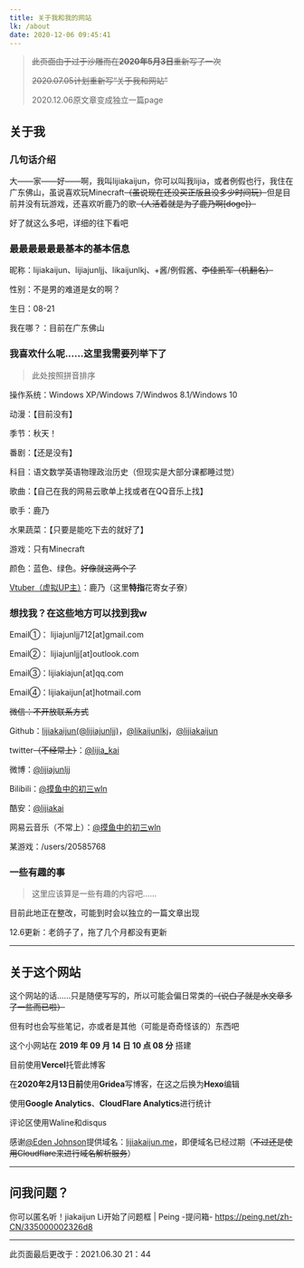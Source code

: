 ```yaml
---
title: 关于我和我的网站
lk: /about
date: 2020-12-06 09:45:41
---
```


> ~~此页面由于过于沙雕而在**2020年5月3日**重新写了一次~~
>
> ~~2020.07.05计划重新写“关于我和网站”~~
>
> 2020.12.06原文章变成独立一篇page



## 关于我


### 几句话介绍

大——家——好——啊，我叫lijiakaijun，你可以叫我lijia，或者例假也行，我住在广东佛山，虽说喜欢玩Minecraft~~（虽说现在还没买正版且没多少时间玩）~~但是目前并没有玩游戏，还喜欢听鹿乃的歌~~（人活着就是为了鹿乃啊[doge]）~~

好了就这么多吧，详细的往下看吧


### 最最最最最最基本的基本信息

昵称：lijiakaijun、lijiajunljj、likaijunlkj、+酱/例假酱、~~李佳凯军（机翻名）~~<!--在不认识的其他博客里一般都会写kw==（base64）-->

性别：不是男的难道是女的啊？

生日：08-21

我在哪？：目前在广东佛山


### 我喜欢什么呢......这里我需要列举下了

> 此处按照拼音排序

操作系统：Windows XP/Windows 7/Windwos 8.1/Windows 10

动漫：【目前没有】

季节：秋天！

番剧：【还是没有】

科目：语文数学英语物理政治历史（但现实是大部分课都睡过觉）

歌曲：【自己在我的网易云歌单上找或者在QQ音乐上找】

歌手：鹿乃<!--没了，就只有一个啦-->

水果蔬菜：【只要是能吃下去的就好了】<!--并不是-->

游戏：只有Minecraft

颜色：蓝色、绿色。~~好像就这两个了~~

[Vtuber（虚拟UP主）](https://zh.moegirl.org.cn/%E8%99%9A%E6%8B%9FUP%E4%B8%BB)：鹿乃（这里**特指**花寄女子寮）


### 想找我？在这些地方可以找到我w

Email①： lijiajunljj712[at]gmail.com

Email②： lijiajunljj[at]outlook.com

Email③：lijiakiajun[at]qq.com

Email④：lijiakaijun[at]hotmail.com

~~微信：不开放联系方式~~

Github：[lijiakaijun(@lijiajunljj)](https://github.com/lijiajunljj)，[@likaijunlkj](https://github.com/likaijunlkj)，[@lijiakaijun](https://github.com/lijiakaijun)

twitter~~（不经常上）~~：[@lijia_kai](https://twitter.com/lijia_kai)

微博：[@lijiajunljj](https://weibo.com/u/7337757865)

Bilibili：[@摸鱼中的初三wln](https://space.bilibili.com/480198701)

酷安：[@lijiakai](https://www.coolapk.com/u/3779066)

网易云音乐（不常上）：[@摸鱼中的初三wln](https://music.163.com/#/user/home?id=1509875152)

某游戏：/users/20585768


### 一些有趣的事

> 这里应该算是一些有趣的内容吧......

目前此地正在整改，可能到时会以独立的一篇文章出现

12.6更新：老鸽子了，拖了几个月都没有更新

---

## 关于这个网站

这个网站的话......只是随便写写的，所以可能会偏日常类的~~（说白了就是水文章多了一些而已啦）~~

但有时也会写些笔记，亦或者是其他（可能是奇奇怪该的）东西吧

这个小网站在 **2019 年 09 月 14 日 10 点 08 分** 搭建 

目前使用**Vercel**托管此博客

在**2020年2月13日前**使用**Gridea**写博客，在这之后换为**Hexo**编辑

使用**Google Analytics**、**CloudFlare Analytics**进行统计

评论区使用Waline和disqus

感谢[@Eden Johnson](https://edenjohnson.cyou)提供域名：[lijiakaijun.me](https://lijiakaijun.me)，即便域名已经过期（~~不过还是使用Cloudflare来进行域名解析服务~~）

---

## 问我问题？

你可以匿名听！jiakaijun Li开始了问题框 | Peing -提问箱-
https://peing.net/zh-CN/335000002326d8

---

此页面最后更改于：2021.06.30 21：44
